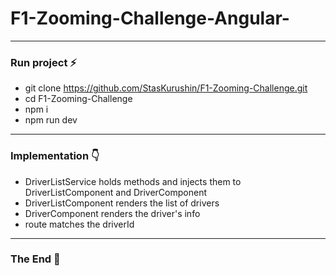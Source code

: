 # F1-Zooming-Challenge-Angular-
------------
### Run project :zap:
* git clone https://github.com/StasKurushin/F1-Zooming-Challenge.git
* cd F1-Zooming-Challenge
* npm i
* npm run dev
-------------
### Implementation :point_down:

* DriverListService holds methods and injects them to DriverListComponent and DriverComponent
* DriverListComponent renders the list of drivers
* DriverComponent renders the driver's info
* route matches the driverId
---------------------
### The End :clap:
